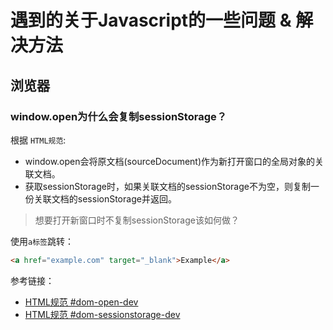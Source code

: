 # 遇到的关于Javascript的一些问题 & 解决方法

## 浏览器

### window.open为什么会复制sessionStorage？

根据 `HTML规范`:

- window.open会将<span hl>原文档(sourceDocument)</span>作为新打开窗口的全局对象的<span hl>关联文档</span>。
- 获取sessionStorage时，如果<span hl>关联文档</span>的sessionStorage不为空，则复制一份关联文档的sessionStorage并返回。

> 想要打开新窗口时不复制sessionStorage该如何做？

使用`a标签`跳转：

```html
<a href="example.com" target="_blank">Example</a>
```

<span hlbg>参考链接：</span>

- [HTML规范 #dom-open-dev](https://html.spec.whatwg.org/multipage/nav-history-apis.html#dom-open-dev)
- [HTML规范 #dom-sessionstorage-dev](https://html.spec.whatwg.org/multipage/webstorage.html#dom-sessionstorage-dev)
